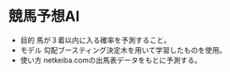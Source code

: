 # 競馬予想AI
- 目的
馬が３着以内に入る確率を予測すること。
- モデル
勾配ブースティング決定木を用いて学習したものを使用。
- 使い方
netkeiba.comの出馬表データをもとに予測する。
